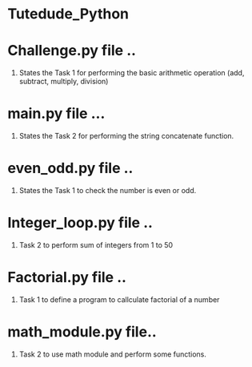 # Tutedude_Python

# Challenge.py file ..
1. States the Task 1 for performing the basic arithmetic operation (add, subtract, multiply, division)

# main.py file ...
1. States the Task 2 for performing the string concatenate function.

# even_odd.py file ..
1. States the Task 1 to check the number is even or odd.

# Integer_loop.py file ..
1. Task 2 to perform sum of integers from 1 to 50

# Factorial.py file ..
1. Task 1 to define a program to callculate factorial of a number

# math_module.py file..
1. Task 2 to use math module and perform some functions.


